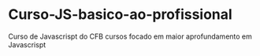 # Curso-JS-basico-ao-profissional 
  Curso de Javascrispt do CFB cursos focado em maior aprofundamento em Javascrispt
